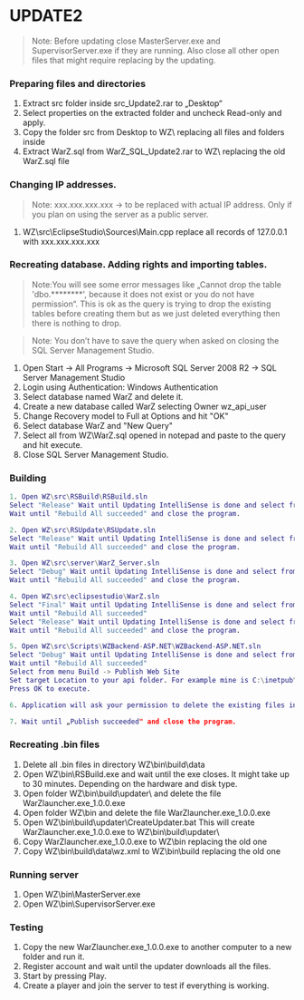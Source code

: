 # UPDATE2

> Note: Before updating close MasterServer.exe and SupervisorServer.exe if they are running.
Also close all other open files that might require replacing by the updating.

### Preparing files and directories
1. Extract src folder inside src_Update2.rar to „Desktop“
2. Select properties on the extracted folder and uncheck Read-only and apply.
3. Copy the folder src from Desktop to WZ\ replacing all files and folders inside
4. Extract WarZ.sql from WarZ_SQL_Update2.rar to WZ\ replacing the old WarZ.sql file

### Changing IP addresses.

> Note: xxx.xxx.xxx.xxx -> to be replaced with actual IP address. Only if you plan on using the server as a public server.

1. WZ\src\EclipseStudio\Sources\Main.cpp
replace all records of 127.0.0.1 with xxx.xxx.xxx.xxx


### Recreating database. Adding rights and importing tables.
> Note:You will see some error messages like „Cannot drop the table 'dbo.********', because it does not exist or you do not have permission“. This is ok as the query is trying to drop the existing tables before creating them but as we just deleted everything then there is nothing to drop.

> Note: You don’t have to save the query when asked on closing the SQL Server Management Studio.
1. Open Start -> All Programs -> Microsoft SQL Server 2008 R2 -> SQL Server Management Studio
2. Login using Authentication: Windows Authentication
3. Select database named WarZ and delete it.
4. Create a new database called WarZ selecting Owner wz_api_user
5. Change Recovery model to Full at Options and hit "OK"
6. Select database WarZ and "New Query"
7. Select all from WZ\WarZ.sql opened in notepad and paste to the query and hit execute.
8. Close SQL Server Management Studio.



### Building
```m
1. Open WZ\src\RSBuild\RSBuild.sln
Select "Release" Wait until Updating IntelliSense is done and select from menu Build -> Rebuild Solution
Wait until "Rebuild All succeeded" and close the program.

2. Open WZ\src\RSUpdate\RSUpdate.sln
Select "Release" Wait until Updating IntelliSense is done and select from menu Build -> Rebuild Solution
Wait until "Rebuild All succeeded" and close the program.

3. Open WZ\src\server\WarZ_Server.sln
Select "Debug" Wait until Updating IntelliSense is done and select from menu Build -> Rebuild Solution
Wait until "Rebuild All succeeded" and close the program.

4. Open WZ\src\eclipsestudio\WarZ.sln
Select "Final" Wait until Updating IntelliSense is done and select from menu Build -> Rebuild Solution
Wait until "Rebuild All succeeded"
Select "Release" Wait until Updating IntelliSense is done and select from menu Build -> Rebuild Solution
Wait until "Rebuild All succeeded" and close the program.

5. Open WZ\src\Scripts\WZBackend-ASP.NET\WZBackend-ASP.NET.sln
Select "Debug" Wait until Updating IntelliSense is done and select from menu Build -> Rebuild Solution
Wait until "Rebuild All succeeded"
Select from menu Build -> Publish Web Site
Set target Location to your api folder. For example mine is C:\inetpub\wwwroot\api
Press OK to execute.

6. Application will ask your permission to delete the existing files in the api directory. Agree to it by selecting „Yes“

7. Wait until „Publish succeeded" and close the program.

```

### Recreating .bin files
1. Delete all .bin files in directory WZ\bin\build\data
2. Open WZ\bin\RSBuild.exe and wait until the exe closes.
It might take up to 30 minutes. Depending on the hardware and disk type.
3. Open folder WZ\bin\build\updater\ and delete the file WarZlauncher.exe_1.0.0.exe
4. Open folder WZ\bin and delete the file WarZlauncher.exe_1.0.0.exe
5. Open WZ\bin\build\updater\CreateUpdater.bat
This will create WarZlauncher.exe_1.0.0.exe to WZ\bin\build\updater\
6. Copy WarZlauncher.exe_1.0.0.exe to WZ\bin replacing the old one
7. Copy WZ\bin\build\data\wz.xml to WZ\bin\build replacing the old one

### Running server
1. Open WZ\bin\MasterServer.exe
2. Open WZ\bin\SupervisorServer.exe

### Testing
1. Copy the new WarZlauncher.exe_1.0.0.exe to another computer to a new folder and run it.
2. Register account and wait until the updater downloads all the files.
3. Start by pressing Play.
4. Create a player and join the server to test if everything is working.